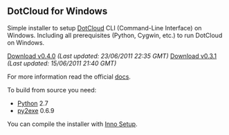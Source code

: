 ## DotCloud for Windows

Simple installer to setup [DotCloud](http://www.dotcloud.com) CLI (Command-Line Interface) on Windows.
Including all prerequisites (Python, Cygwin, etc.) to run DotCloud on Windows.

[Download v0.4.0](http://s3.kalmanspeier.com/dotcloud/dotcloud-0.4.0.exe) *(Last updated: 23/06/2011 22:35 GMT)*
[Download v0.3.1](http://s3.kalmanspeier.com/dotcloud/dotcloud-0.3.1.exe) *(Last updated: 15/06/2011 21:40 GMT)*

For more information read the official [docs](https://docs.dotcloud.com/#installation.html).

To build from source you need:

* [Python](http://www.python.org) 2.7
* [py2exe](http://www.py2exe.org) 0.6.9

You can compile the installer with [Inno Setup](http://www.jrsoftware.org/isinfo.php).